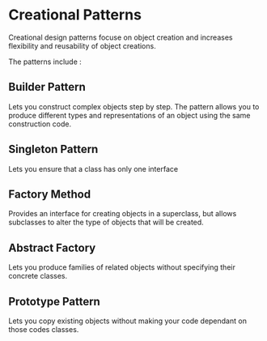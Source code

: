 # Creational Patterns

Creational design patterns focuse on object creation and increases flexibility and reusability of object creations. <br/>

The patterns include : <br/>
## Builder Pattern 
Lets you construct complex objects step by step. The pattern allows you to produce different types and representations of an object using the same construction code.
## Singleton Pattern
Lets you ensure that a class has only one interface
## Factory Method
Provides an interface for creating objects in a superclass, but allows subclasses to alter the type of objects that will be created.
## Abstract Factory
Lets you produce families of related objects without specifying their concrete classes.
## Prototype Pattern
Lets you copy existing objects without making your code dependant on those codes classes.
